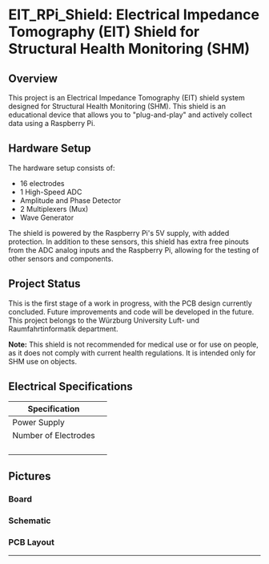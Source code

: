 # EIT_RPi_Shield: Electrical Impedance Tomography (EIT) Shield for Structural Health Monitoring (SHM)

## Overview

This project is an Electrical Impedance Tomography (EIT) shield system designed for Structural Health Monitoring (SHM). This shield is an educational device that allows you to "plug-and-play" and actively collect data using a Raspberry Pi.

## Hardware Setup

The hardware setup consists of:
- 16 electrodes
- 1 High-Speed ADC
- Amplitude and Phase Detector
- 2 Multiplexers (Mux)
- Wave Generator

The shield is powered by the Raspberry Pi's 5V supply, with added protection. In addition to these sensors, this shield has extra free pinouts from the ADC analog inputs and the Raspberry Pi, allowing for the testing of other sensors and components.

## Project Status

This is the first stage of a work in progress, with the PCB design currently concluded. Future improvements and code will be developed in the future. This project belongs to the Würzburg University Luft- und Raumfahrtinformatik department.

**Note:** This shield is not recommended for medical use or for use on people, as it does not comply with current health regulations. It is intended only for SHM use on objects.

## Electrical Specifications

| Specification           |                   |
|---------------------|--------------------------------|
| Power Supply        | |
| Number of Electrodes|                              |
|                  |                      |
|                  |                              |
|       |                      |
|   | |

## Pictures

### Board

### Schematic

### PCB Layout


---
